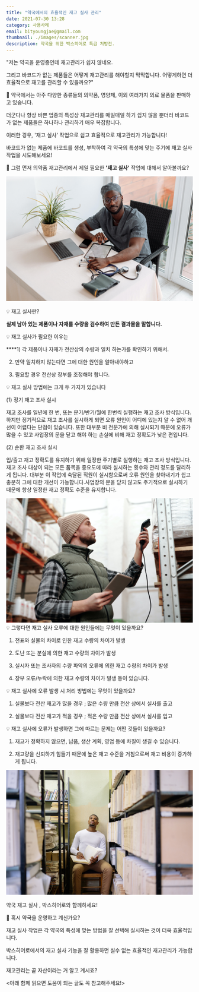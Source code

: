 ```yaml
---
title: "약국에서의 효율적인 재고 실사 관리"
date: 2021-07-30 13:28
category: 사용사례
email: bityoungjae@gmail.com
thumbnail: ./images/scanner.jpg
description: 약국을 위한 박스히어로 특급 처방전.
---
```


"저는 약국을 운영중인데 재고관리가 쉽지 않네요.

그리고 바코드가 없는 제품들은 어떻게 재고관리를 해야할지 막막합니다. 어떻게하면 더 효율적으로 재고를 관리할 수 있을까요?"

💊 약국에서는 아주 다양한 종류들의 의약품, 영양제, 이외 여러가지 의료 물품을 판매하고 있습니다.

더군다나 항상 바쁜 업종의 특성상 재고관리를 매일매일 하기 쉽지 않을 뿐더러 바코드가 없는 제품들은 하나하나 관리하기 매우 복잡합니다.

이러한 경우, '재고 실사' 작업으로 쉽고 효율적으로 재고관리가 가능합니다!

바코드가 없는 제품에 바코드를 생성, 부착하여 각 약국의 특성에 맞는 주기에 재고 실사 작업을 시도해보세요!

💊 그럼 먼저 의약품 재고관리에서 제일 필요한 **'재고 실사'** 작업에 대해서 알아볼까요?

![의사](./images/doctor.jpg)

💡 재고 실사란?

**실제 남아 있는 제품이나 자재를 수량을 검수하여 만든 결과물을 말합니다.**

💡 재고 실사가 필요한 이유는

\*\*\*\*1) 각 제품이나 자재가 전산상의 수량과 일치 하는가를 확인하기 위해서.

2. 만약 일치하지 않는다면 그에 대한 원인을 알아내야하고

3. 필요할 경우 전산상 장부를 조정해야 합니다.

💡 재고 실사 방법에는 크게 두 가지가 있습니다

(1) 정기 재고 조사 실시

재고 조사를 일년에 한 번, 또는 분기/반기/월에 한번씩 실행하는 재고 조사 방식입니다. 하지만 정기적으로 재고 조사를 실시하게 되면 오류 원인이 어디에 있는지 알 수 없어 개선이 어렵다는 단점이 있습니다. 또한 대부분 비 전문가에 의해 실시되기 때문에 오류가 많을 수 있고 사업장의 문을 닫고 해야 하는 손실에 비해 재고 정확도가 낮은 편입니다.

(2) 순환 재고 조사 실시

입/출고 재고 정확도를 유지하기 위해 일정한 주기별로 실행하는 재고 조사 방식입니다. 재고 조사 대상이 되는 모든 품목을 중요도에 따라 실시하는 횟수와 관리 정도를 달리하게 됩니다. 대부분 이 작업에 숙달된 직원이 실시함으로써 오류 원인을 찾아내기가 쉽고 충분히 그에 대한 개선이 가능합니다.사업장의 문을 닫지 않고도 주기적으로 실시하기 때문에 항상 일정한 재고 정확도 수준을 유지합니다.

![스캐너](./images/scanner.jpg)
💡 그렇다면 재고 실사 오류에 대한 원인들에는 무엇이 있을까요?

1. 전표와 실물의 차이로 인한 재고 수량의 차이가 발생

2. 도난 또는 분실에 의한 재고 수량의 차이가 발생

3. 실시자 또는 조사자의 수량 파악의 오류에 의한 재고 수량의 차이가 발생

4. 장부 오류/누락에 의한 재고 수량의 차이가 발생 등이 있습니다.

💡 재고 실사에 오류 발생 시 처리 방법에는 무엇이 있을까요?

1. 실물보다 전산 재고가 많을 경우 ; 많은 수량 만큼 전산 상에서 실사를 출고

2. 실물보다 전산 재고가 적을 경우 ; 적은 수량 만큼 전산 상에서 실사를 입고

💡 재고 실사에 오류가 발생하면 그에 따르는 문제는 어떤 것들이 있을까요?

1. 재고가 정확하지 않으면, 납품, 생산 계획, 영업 등에 차질이 생길 수 있습니다.

2. 재고량을 신뢰하기 힘들기 때문에 높은 재고 수준을 거침으로써 재고 비용이 증가하게 됩니다.

![스캐너](./images/thinking.jpg)

약국 재고 실사 , 박스히어로와 함께하세요!

💊 혹시 약국을 운영하고 계신가요?

재고 실사 작업은 각 약국의 특성에 맞는 방법을 잘 선택해 실시하는 것이 더욱 효율적입니다.

박스히어로에서의 재고 실사 기능을 잘 활용하면 실수 없는 효율적인 재고관리가 가능합니다.

재고관리는 곧 자산이라는 거 알고 계시죠?

<아래 함께 읽으면 도움이 되는 글도 꼭 참고해주세요!>
